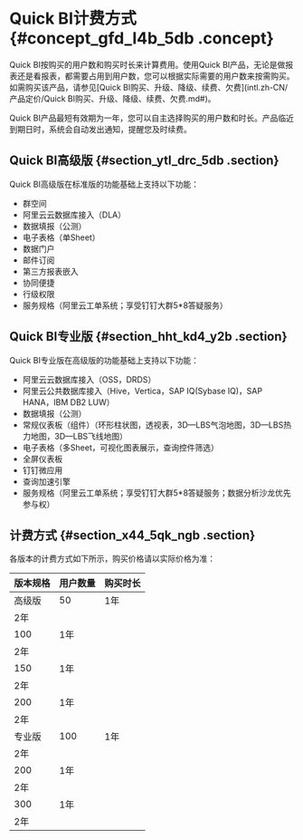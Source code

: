 # Quick BI计费方式 {#concept_gfd_l4b_5db .concept}

Quick BI按购买的用户数和购买时长来计算费用。使用Quick BI产品，无论是做报表还是看报表，都需要占用到用户数，您可以根据实际需要的用户数来按需购买。如需购买该产品，请参见[Quick BI购买、升级、降级、续费、欠费](intl.zh-CN/产品定价/Quick BI购买、升级、降级、续费、欠费.md#)。

Quick BI产品最短有效期为一年，您可以自主选择购买的用户数和时长。产品临近到期日时，系统会自动发出通知，提醒您及时续费。

## Quick BI高级版 {#section_ytl_drc_5db .section}

Quick BI高级版在标准版的功能基础上支持以下功能：

-   群空间
-   阿里云云数据库接入（DLA）
-   数据填报（公测）
-   电子表格（单Sheet）
-   数据门户
-   邮件订阅
-   第三方报表嵌入
-   协同便捷
-   行级权限
-   服务规格（阿里云工单系统；享受钉钉大群5\*8答疑服务）

## Quick BI专业版 {#section_hht_kd4_y2b .section}

Quick BI专业版在高级版的功能基础上支持以下功能：

-   阿里云云数据库接入（OSS，DRDS）
-   阿里云公共数据库接入（Hive，Vertica，SAP IQ\(Sybase IQ\)，SAP HANA，IBM DB2 LUW）
-   数据填报（公测）
-   常规仪表板（组件）（环形柱状图，透视表，3D—LBS气泡地图，3D—LBS热力地图，3D—LBS飞线地图）
-   电子表格（多Sheet，可视化图表展示，查询控件筛选）
-   全屏仪表板
-   钉钉微应用
-   查询加速引擎
-   服务规格（阿里云工单系统；享受钉钉大群5\*8答疑服务；数据分析沙龙优先参与权）

## 计费方式 {#section_x44_5qk_ngb .section}

各版本的计费方式如下所示，购买价格请以实际价格为准：

|版本规格|用户数量|购买时长|
|----|----|----|
|高级版|50|1年|
|2年|
|100|1年|
|2年|
|150|1年|
|2年|
|200|1年|
|2年|
|专业版|100|1年|
|2年|
|200|1年|
|2年|
|300|1年|
|2年|

